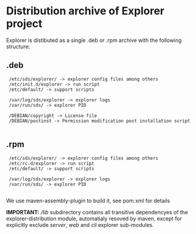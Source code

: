 # Distribution archive of Explorer project #

Explorer is distibuted as a single .deb or .rpm archive with the following structure:

## .deb 
```
 /etc/sds/explorer/ -> explorer config files among others  
 /etc/init.d/explorer -> run script  
 /etc/default/ -> support scripts  
 
 /var/log/sds/explorer -> explorer logs  
 /var/run/sds/ -> explorer PID   
 
 /DEBIAN/copyright -> License file  
 /DEBIAN/postinst -> Permission modification post installation script 
 
```

## .rpm 
```
 /etc/sds/explorer/ -> explorer config files among others  
 /etc/rc.d/explorer -> run script  
 /etc/default/ -> support scripts  
 
 /var/log/sds/explorer -> explorer logs  
 /var/run/sds/ -> explorer PID   
 
```

We use maven-assembly-plugin to build it, see pom.xml for details

**IMPORTANT:** _/lib_ subdirectory contains all transitive dependencyes of the explorer-distribution module,
automatialy resoved by maven, except for explicitly exclude _server_, _web_ and _cli_ explorer sub-modules.

